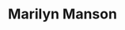 ---
pid: ch216
title: Marilyn Manson
location_transcription: North Philly
coordinates: "[-75.1948609, 40.0190764]"
zipcode: 
gen_neighborhood: 
neighborhood: 
outside_phl: 
age: 
age_range: 
instagram: 
image_file_name: ch_216.jpg
proposal_transcription: 
topic: Person,Music,Pop Culture
topic_summary: 0, 0, 0
type: Other No Form
keywords_other: 
credit: 
image_labels: 
twitter: 
facebook: 
permalink: "/monuments/ch216/"
layout: item-page
---